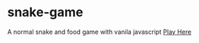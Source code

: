 # snake-game
A normal snake and food game with vanila javascript [Play Here](shubhamfuloria.github.io/snake-game)
